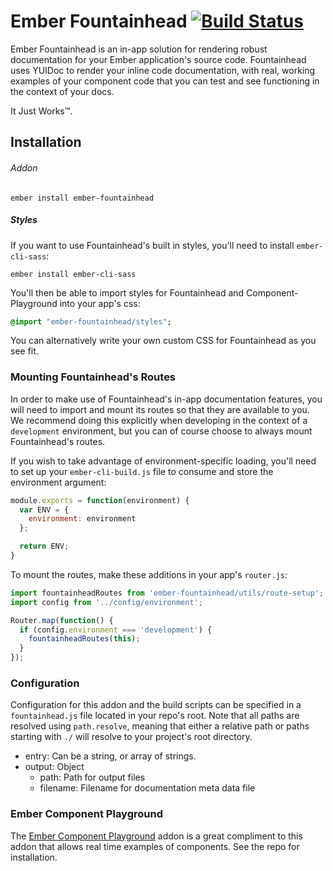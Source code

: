 # Ember Fountainhead [![Build Status](https://travis-ci.org/healthsparq/ember-fountainhead.svg?branch=develop)](https://travis-ci.org/healthsparq/ember-fountainhead)

Ember Fountainhead is an in-app solution for rendering robust documentation for
your Ember application's source code. Fountainhead uses YUIDoc to render your
inline code documentation, with real, working examples of your component code
that you can test and see functioning in the context of your docs.

It Just Works™.

## Installation

###### Addon
```
ember install ember-fountainhead
```

##### Styles
If you want to use Fountainhead's built in styles, you'll need to install `ember-cli-sass`:

```
ember install ember-cli-sass
```

You'll then be able to import styles for Fountainhead and Component-Playground into your app's css:

```sass
@import "ember-fountainhead/styles";
```

You can alternatively write your own custom CSS for Fountainhead as you see fit.

### Mounting Fountainhead's Routes

In order to make use of Fountainhead's in-app documentation features, you will
need to import and mount its routes so that they are available to you. We recommend
doing this explicitly when developing in the context of a `development` environment,
but you can of course choose to always mount Fountainhead's routes.

If you wish to take advantage of environment-specific loading, you'll need to
set up your `ember-cli-build.js` file to consume and store the environment argument:

```javascript
module.exports = function(environment) {
  var ENV = {
    environment: environment
  };

  return ENV;
}
```

To mount the routes, make these additions in your app's `router.js`:

```javascript
import fountainheadRoutes from 'ember-fountainhead/utils/route-setup';
import config from '../config/environment';

Router.map(function() {
  if (config.environment === 'development') {
    fountainheadRoutes(this);
  }
});
```

### Configuration

Configuration for this addon and the build scripts can be specified in a `fountainhead.js` file located in your repo's root. Note that all paths are resolved using `path.resolve`, meaning that either a relative path or paths starting with `./` will resolve to your project's root directory.

- entry: Can be a string, or array of strings.
- output: Object
  - path: Path for output files
  - filename: Filename for documentation meta data file

### Ember Component Playground

The [Ember Component Playground](https://github.com/healthsparq/ember-component-playground) addon is a great compliment to this addon that allows real time examples of components. See the repo for installation.
